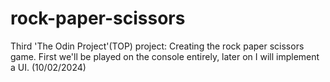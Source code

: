 # rock-paper-scissors

Third 'The Odin Project'(TOP) project: Creating the rock paper scissors game. First we'll be played on the console entirely, later on I will implement a UI. (10/02/2024)
